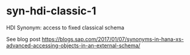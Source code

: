 # syn-hdi-classic-1
HDI Synonym: access to fixed classical schema

See blog post https://blogs.sap.com/2017/01/07/synonyms-in-hana-xs-advanced-accessing-objects-in-an-external-schema/

